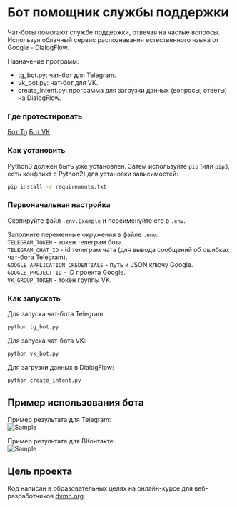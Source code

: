 # Бот помощник службы поддержки  

Чат-боты помогают службе поддержки, отвечая на частые вопросы. Используя облачный сервис распознавания естественного языка от Google - DialogFlow.  

Назначение программ:  
- tg_bot.py: чат-бот для Telegram.  
- vk_bot.py: чат-бот для VK.  
- create_intent.py: программа для загрузки данных (вопросы, ответы) на DialogFlow.  

### Где протестировать  

[Бот Tg](https://t.me/devman_support_b10t_bot)
[Бот VK](https://vk.com/im?peers=c1&sel=-215360229)
  
### Как установить

Python3 должен быть уже установлен.
Затем используйте `pip` (или `pip3`, есть конфликт с Python2) для установки зависимостей:
```bash
pip install -r requirements.txt
```

### Первоначальная настройка

Скопируйте файл `.env.Example` и переименуйте его в `.env`.  

Заполните переменные окружения в файле `.env`:  
`TELEGRAM_TOKEN` - токен телеграм бота.  
`TELEGRAM_CHAT_ID` - id телеграм чата (для вывода сообщений об ошибках чат-бота Telegram).  
`GOOGLE_APPLICATION_CREDENTIALS` - путь к JSON ключу Google.  
`GOOGLE_PROJECT_ID` - ID проекта Google.  
`VK_GROUP_TOKEN` - токен группы VK.  

### Как запускать

Для запуска чат-бота Telegram:  
```bash
python tg_bot.py
```

Для запуска чат-бота VK:  
```bash
python vk_bot.py
```

Для загрузки данных в DialogFlow:  
```bash
python create_intent.py
```

## Пример использования бота
Пример результата для Telegram:  
![Sample](https://dvmn.org/filer/canonical/1569214094/323/)

Пример результата для ВКонтакте:  
![Sample](https://dvmn.org/filer/canonical/1569214089/322/)

## Цель проекта

Код написан в образовательных целях на онлайн-курсе для веб-разработчиков [dvmn.org](https://dvmn.org/modules/)
